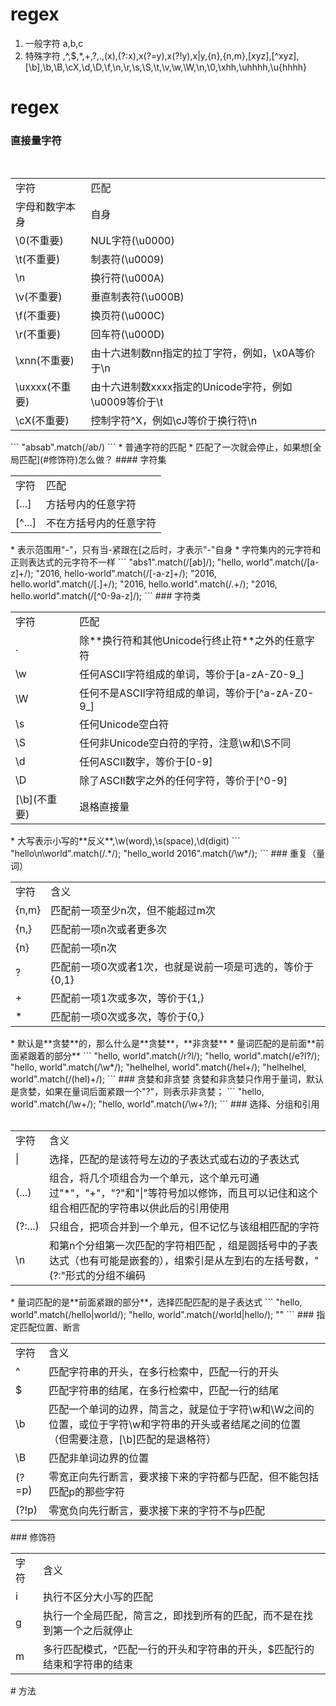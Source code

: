 # regex
1. 一般字符 a,b,c
2. 特殊字符 \,^,$,*,+,?,.,(x),(?:x),x(?=y),x(?!y),x|y,{n},{n,m},[xyz],[^xyz], 
      [\b],\b,\B,\cX,\d,\D,\f,\n,\r,\s,\S,\t,\v,\w,\W,\n,\0,\xhh,\uhhhh,\u{hhhh}
      
# regex
### 直接量字符
<table>
  <tr>
    <td>字符</td>
    <td>匹配</td>
  </tr>
  <tr>
    <td>字母和数字本身</td>
    <td>自身</td>
  </tr>
  <tr>
    <td>\0(不重要)</td>
    <td>NUL字符(\u0000)</td>
  </tr>
  <tr>
    <td>\t(不重要)</td>
    <td>制表符(\u0009)</td>
  </tr>
  <tr>
    <td>\n</td>
    <td>换行符(\u000A)</td>
  </tr>
  <tr>
    <td>\v(不重要)</td>
    <td>垂直制表符(\u000B)</td>
  </tr>
  <tr>
    <td>\f(不重要)</td>
    <td>换页符(\u000C)</td>
  </tr>
  <tr>
    <td>\r(不重要)</td>
    <td>回车符(\u000D)</td>
  </tr>
  <tr>
    <td>\xnn(不重要)</td>
    <td>由十六进制数nn指定的拉丁字符，例如，\x0A等价于\n</td>
  </tr>
  <tr>
    <td>\uxxxx(不重要)</td>
    <td>由十六进制数xxxx指定的Unicode字符，例如\u0009等价于\t</td>
  </tr>
  <tr>
    <td>\cX(不重要)</td>
    <td>控制字符^X，例如\cJ等价于换行符\n</td>
  </tr>
</table>
```
"absab".match(/ab/)
```
* 普通字符的匹配
* 匹配了一次就会停止，如果想[全局匹配](#修饰符)怎么做？
#### 字符集
<table>
  <tr>
    <td>字符</td>
    <td>匹配</td>
  </tr>
  <tr>
    <td>[...]</td>
    <td>方括号内的任意字符</td>
  </tr>
  <tr>
    <td>[^...]</td>
    <td>不在方括号内的任意字符</td>
  </tr>
</table>
* 表示范围用"-"，只有当-紧跟在[之后时，才表示"-"自身
* 字符集内的元字符和正则表达式的元字符不一样
```
"abs1".match(/[ab]/);
"hello, world".match(/[a-z]+/);
"2016, hello-world".match(/[-a-z]+/);
"2016, hello.world".match(/[.]+/); "2016, hello.world".match(/.+/);
"2016, hello.world".match(/[^0-9a-z]/);
```
### 字符类
<table>
  <tr>
    <td>字符</td>
    <td>匹配</td>
  </tr>
  <tr>
    <td>.</td>
    <td>除**换行符和其他Unicode行终止符**之外的任意字符</td>
  </tr>
  <tr>
    <td>\w</td>
    <td>任何ASCII字符组成的单词，等价于[a-zA-Z0-9_]</td>
  </tr>
  <tr>
    <td>\W</td>
    <td>任何不是ASCII字符组成的单词，等价于[^a-zA-Z0-9_]</td>
  </tr>
  <tr>
    <td>\s</td>
    <td>任何Unicode空白符</td>
  </tr>
  <tr>
    <td>\S</td>
    <td>任何非Unicode空白符的字符，注意\w和\S不同</td>
  </tr>
  <tr>
    <td>\d</td>
    <td>任何ASCII数字，等价于[0-9]</td>
  </tr>
  <tr>
    <td>\D</td>
    <td>除了ASCII数字之外的任何字符，等价于[^0-9]</td>
  </tr>
  <tr>
    <td>[\b](不重要)</td>
    <td>退格直接量</td>
  </tr>
</table>
* 大写表示小写的**反义**,\w(word),\s(space),\d(digit)
```
"hello\n\world".match(/.*/); 
"hello_world 2016".match(/\w*/); 
```
### 重复（量词）
<table>
  <tr>
    <td>字符</td>
    <td>含义</td>
  </tr>
  <tr>
    <td>{n,m}</td>
    <td>匹配前一项至少n次，但不能超过m次</td>
  </tr>
  <tr>
    <td>{n,}</td>
    <td>匹配前一项n次或者更多次</td>
  </tr>
  <tr>
    <td>{n}</td>
    <td>匹配前一项n次</td>
  </tr>
  <tr>
    <td>?</td>
    <td>匹配前一项0次或者1次，也就是说前一项是可选的，等价于{0,1}</td>
  </tr>
  <tr>
    <td>+</td>
    <td>匹配前一项1次或多次，等价于{1,}</td>
  </tr>
  <tr>
    <td>*</td>
    <td>匹配前一项0次或多次，等价于{0,}</td>
  </tr>
</table>
* 默认是**贪婪**的，那么什么是**贪婪**，**非贪婪**
* 量词匹配的是前面**前面紧跟着的部分**
```
"hello, world".match(/r?l/);
"hello, world".match(/e?l?/);
"hello, world".match(/\w*/);
"helhelhel, world".match(/hel+/);
"helhelhel, world".match(/(hel)+/);
```
### 贪婪和非贪婪
贪婪和非贪婪只作用于量词，默认是贪婪，如果在量词后面紧跟一个"?"，则表示非贪婪；
```
"hello, world".match(/\w+/); "hello, world".match(/\w+?/);
```
### 选择、分组和引用
<table>
  <tr>
    <td>字符</td>
    <td>含义</td>
  </tr>
  <tr>
    <td>|</td>
    <td>选择，匹配的是该符号左边的子表达式或右边的子表达式</td>
  </tr>
  <tr>
    <td>(...)</td>
    <td>组合，将几个项组合为一个单元，这个单元可通过"*"，"+"，"?"和"|"等符号加以修饰，而且可以记住和这个组合相匹配的字符串以供此后的引用使用</td>
  </tr>
  <tr>
    <td>(?:...)</td>
    <td>只组合，把项合并到一个单元，但不记忆与该组相匹配的字符</td>
  </tr>
  <tr>
    <td>\n</td>
    <td>和第n个分组第一次匹配的字符相匹配 ，组是圆括号中的子表达式（也有可能是嵌套的），组索引是从左到右的左括号数，"(?:"形式的分组不编码</td>
  </tr>
</table>
* 量词匹配的是**前面紧跟的部分**，选择匹配匹配的是子表达式
```
"hello, world".match(/hello|world/);
"hello, world".match(/world|hello/);
""
```
### 指定匹配位置、断言
<table>
  <tr>
    <td>字符</td>
    <td>含义</td>
  </tr>
  <tr>
    <td>^</td>
    <td>匹配字符串的开头，在多行检索中，匹配一行的开头</td>
  </tr>
  <tr>
    <td>$</td>
    <td>匹配字符串的结尾，在多行检索中，匹配一行的结尾</td>
  </tr>
  <tr>
    <td>\b</td>
    <td>匹配一个单词的边界，简言之，就是位于字符\w和\W之间的位置，或位于字符\w和字符串的开头或者结尾之间的位置（但需要注意，[\b]匹配的是退格符）</td>
  </tr>
  <tr>
    <td>\B</td>
    <td>匹配非单词边界的位置</td>
  </tr>
  <tr>
    <td>(?=p)</td>
    <td>零宽正向先行断言，要求接下来的字符都与匹配，但不能包括匹配p的那些字符</td>
  </tr>
  <tr>
    <td>(?!p)</td>
    <td>零宽负向先行断言，要求接下来的字符不与p匹配</td>
  </tr>
</table>
### 修饰符
<table>
  <tr>
    <td>字符</td>
    <td>含义</td>
  </tr>
  <tr>
    <td>i</td>
    <td>执行不区分大小写的匹配</td>
  </tr>
  <tr>
    <td>g</td>
    <td>执行一个全局匹配，简言之，即找到所有的匹配，而不是在找到第一个之后就停止</td>
  </tr>
  <tr>
    <td>m</td>
    <td>多行匹配模式，^匹配一行的开头和字符串的开头，$匹配行的结束和字符串的结束</td>
  </tr>
</table>
# 方法
